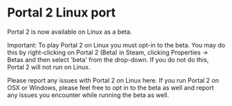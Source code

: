 Portal 2 Linux port
=======

Portal 2 is now available on Linux as a beta.

Important: To play Portal 2 on Linux you must opt-in to the beta. You may do this by right-clicking on Portal 2 (Beta) in Steam, clicking Properties -> Betas and then select 'beta' from the drop-down. If you do not do this, Portal 2 will not run on Linux.

Please report any issues with Portal 2 on Linux here. If you run Portal 2 on OSX or Windows, please feel free to opt in to the beta as well and report any issues you encounter while running the beta as well.

